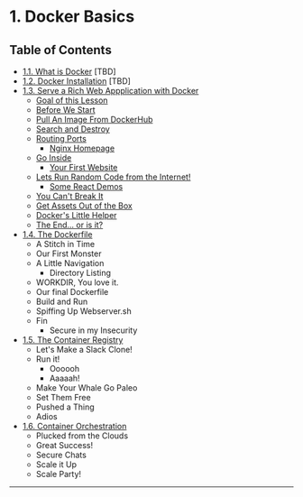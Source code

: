 __1. Docker Basics__
====================

__Table of Contents__
---------------------

* [1.1. What is Docker](1-What_Is_Docker) [TBD]
* [1.2. Docker Installation](2-Docker_Installation) [TBD]
* [1.3. Serve a Rich Web Appplication with Docker](3-Serve_a_Rich_Web_Application_with_Docker)
    * [Goal of this Lesson](3-Serve_a_Rich_Web_Application_with_Docker/#goal-of-this-lesson)
    * [Before We Start](3-Serve_a_Rich_Web_Application_with_Docker/#before-we-start)
    * [Pull An Image From DockerHub](3-Serve_a_Rich_Web_Application_with_Docker/#pull-an-image-from-dockerhub)
    * [Search and Destroy](3-Serve_a_Rich_Web_Application_with_Docker/#search-and-destroy)
    * [Routing Ports](3-Serve_a_Rich_Web_Application_with_Docker/#routing-ports)
      * [Nginx Homepage](3-Serve_a_Rich_Web_Application_with_Docker/#nginx-homepage)
    * [Go Inside](3-Serve_a_Rich_Web_Application_with_Docker/#go-inside)
      * [Your First Website](3-Serve_a_Rich_Web_Application_with_Docker/#your-first-website)
    * [Lets Run Random Code from the Internet!](3-Serve_a_Rich_Web_Application_with_Docker/#lets-run-random-code-from-the-internet)
      * [Some React Demos](3-Serve_a_Rich_Web_Application_with_Docker/#some-react-demos)
    * [You Can't Break It](3-Serve_a_Rich_Web_Application_with_Docker/#you-cant-break-it)
    * [Get Assets Out of the Box](3-Serve_a_Rich_Web_Application_with_Docker/#get-assets-out-of-the-box)
    * [Docker's Little Helper](3-Serve_a_Rich_Web_Application_with_Docker/#dockers-little-helper)
    * [The End... or is it?](3-Serve_a_Rich_Web_Application_with_Docker/#the-end-or-is-it)
* [1.4. The Dockerfile](4-The_Dockerfile)
    * A Stitch in Time
    * Our First Monster
    * A Little Navigation
        * Directory Listing
    * WORKDIR, You love it.
    * Our final Dockerfile
    * Build and Run
    * Spiffing Up Webserver.sh
    * Fin
        * Secure in my Insecurity
* [1.5. The Container Registry](5-The_Container_Registry)
    * Let's Make a Slack Clone!
    * Run it!
        * Oooooh
        * Aaaaah!
    * Make Your Whale Go Paleo
    * Set Them Free
    * Pushed a Thing
    * Adios
* [1.6. Container Orchestration](6-Container_Orchestration)
    * Plucked from the Clouds
    * Great Success!
    * Secure Chats
    * Scale it Up
    * Scale Party!



--------
